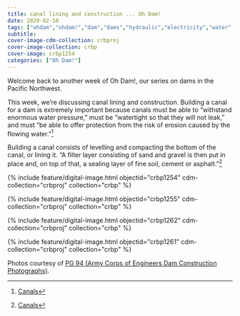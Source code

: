 ```yaml
---
title: canal lining and construction ... Oh Dam!
date: 2020-02-10
tags: ["ohdam","ohdam!","dam","dams","hydraulic","electricity","water","irrigation","ColumbiaRiver","ColumbiaRiverBasin"]
subtitle: 
cover-image-cdm-collection: crbproj
cover-image-collection: crbp
cover-image: crbp1254
categories: ["Oh Dam!"]
---
```


Welcome back to another week of Oh Dam!, our series
on dams in the Pacific Northwest.

This week, we’re discussing canal lining and
construction. Building a canal for a dam is extremely important because canals
must be able to “withstand enormous water pressure,” must be “watertight so
that they will not leak,” and must “be able to offer protection from the risk
of erosion caused by the flowing water.”[^1]

Building a canal consists of levelling and compacting the
bottom of the canal, or lining it. “A filter layer consisting of sand and
gravel is then put in place and, on top of that, a sealing layer of fine soil,
cement or asphalt.”[^1]

{% include feature/digital-image.html objectid="crbp1254" cdm-collection="crbproj" collection="crbp" %}

{% include feature/digital-image.html objectid="crbp1255" cdm-collection="crbproj" collection="crbp" %}

{% include feature/digital-image.html objectid="crbp1262" cdm-collection="crbproj" collection="crbp" %}

{% include feature/digital-image.html objectid="crbp1261" cdm-collection="crbproj" collection="crbp" %}


[^1]: [Canals](http://applications.dynapac.com/soil/dams-and-canals/)

Photos courtesy of [PG 94 (Army Corps of Engineers Dam Construction Photographs)](https://archiveswest.orbiscascade.org/ark:/80444/xv165618/op=fstyle.aspx?t=k&amp;q=).
